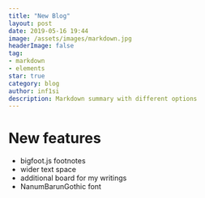 ```yaml
---
title: "New Blog"
layout: post
date: 2019-05-16 19:44
image: /assets/images/markdown.jpg
headerImage: false
tag:
- markdown
- elements
star: true
category: blog
author: inf1si
description: Markdown summary with different options
---
```


# New features
* bigfoot.js footnotes
* wider text space
* additional board for my writings
* NanumBarunGothic font
